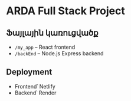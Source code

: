 # ARDA Full Stack Project

## Ֆայլային կառուցվածք

- `/my_app` – React frontend
- `/backEnd` – Node.js Express backend

## Deployment

- Frontend՝ Netlify
- Backend՝ Render
